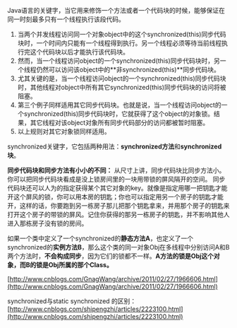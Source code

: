 Java语言的关键字，当它用来修饰一个方法或者一个代码块的时候，能够保证在同一时刻最多只有一个线程执行该段代码。

1. 当两个并发线程访问同一个对象object中的这个synchronized(this)同步代码块时，一个时间内只能有一个线程得到执行。另一个线程必须等待当前线程执行完这个代码块以后才能执行该代码块。
2. 然而，当一个线程访问object的一个synchronized(this)同步代码块时，另一个线程仍然可以访问该object中的**非synchronized(this)**同步代码块。
3. 尤其关键的是，当一个线程访问object的一个synchronized(this)同步代码块时，其他线程对object中所有其它synchronized(this)同步代码块的访问将被阻塞。
4. 第三个例子同样适用其它同步代码块。也就是说，当一个线程访问object的一个synchronized(this)同步代码块时，它就获得了这个object的对象锁。结果，其它线程对该object对象所有同步代码部分的访问都被暂时阻塞。
5. 以上规则对其它对象锁同样适用。

synchronized关键字，它包括两种用法：**synchronized方法**和**synchronized块**。

**同步代码块和同步方法有小小的不同：**
从尺寸上讲，同步代码块比同步方法小。你可以把同步代码块看成是没上锁房间里的一块用带锁的屏风隔开的空间。
同步代码块还可以人为的指定获得某个其它对象的key。就像是指定用哪一把钥匙才能开这个屏风的锁，你可以用本房的钥匙；你也可以指定用另一个房子的钥匙才能开，这样的话，你要跑到另一栋房子那儿把那个钥匙拿来，并用那个房子的钥匙来打开这个房子的带锁的屏风。记住你获得的那另一栋房子的钥匙，并不影响其他人进入那栋房子没有锁的房间。

如果一个类中定义了一个synchronized的**静态方法A**，也定义了一个synchronized的**实例方法B**，那么这个类的同一对象Obj在多线程中分别访问A和B两个方法时，**不会构成同步**，因为它们的锁都不一样。**A方法的锁是Obj这个对象，而B的锁是Obj所属的那个Class。**

[http://www.cnblogs.com/GnagWang/archive/2011/02/27/1966606.html](http://www.cnblogs.com/GnagWang/archive/2011/02/27/1966606.html)

synchronized与static synchronized 的区别：
[http://www.cnblogs.com/shipengzhi/articles/2223100.html](http://www.cnblogs.com/shipengzhi/articles/2223100.html)
